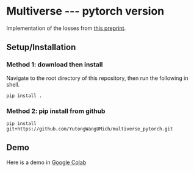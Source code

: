 # Multiverse --- pytorch version

Implementation of the losses from [this preprint](https://arxiv.org/abs/2311.17778).

## Setup/Installation

### Method 1: download then install

Navigate to the root directory of this repository, then run the following in shell.

```
pip install .
```

### Method 2: pip install from github

```
pip install git+https://github.com/YutongWangUMich/multiverse_pytorch.git
```


## Demo

Here is a demo in [Google Colab](https://colab.research.google.com/drive/1HCWGFeJ-D01ZYA6W6vNPDY82gmV4RnF1)
